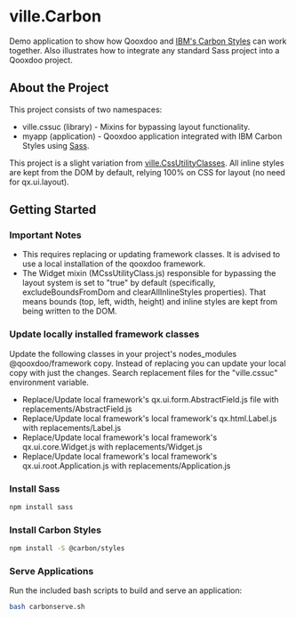 # ville.Carbon

Demo application to show how Qooxdoo and [IBM's Carbon Styles](https://github.com/carbon-design-system/carbon/tree/main/packages/styles) can work together. Also illustrates how to integrate any standard Sass project into a Qooxdoo project.

## About the Project

This project consists of two namespaces:

* ville.cssuc (library) - Mixins for bypassing layout functionality.
* myapp (application) - Qooxdoo application integrated with IBM Carbon Styles using [Sass](https://sass-lang.com/).

This project is a slight variation from [ville.CssUtilityClasses](https://github.com/sqville/ville.CssUtilityClasses). All inline styles are kept from the DOM by default, relying 100% on CSS for layout (no need for qx.ui.layout).

## Getting Started

### Important Notes

* This requires replacing or updating framework classes. It is advised to use a local installation of the qooxdoo framework.
* The Widget mixin (MCssUtilityClass.js) responsible for bypassing the layout system is set to "true" by default (specifically, excludeBoundsFromDom and clearAllInlineStyles properties). That means bounds (top, left, width, height) and inline styles are kept from being written to the DOM.

### Update locally installed framework classes

Update the following classes in your project's nodes_modules @qooxdoo/framework copy. Instead of replacing you can update your local copy with just the changes. Search replacement files for the "ville.cssuc" environment variable.

* Replace/Update local framework's qx.ui.form.AbstractField.js file with replacements/AbstractField.js
* Replace/Update local framework's local framework's qx.html.Label.js with replacements/Label.js
* Replace/Update local framework's local framework's qx.ui.core.Widget.js with replacements/Widget.js
* Replace/Update local framework's local framework's qx.ui.root.Application.js with replacements/Application.js

### Install Sass

```sh
npm install sass
```

### Install Carbon Styles

```sh
npm install -S @carbon/styles
```

### Serve Applications

Run the included bash scripts to build and serve an application:

```sh
bash carbonserve.sh
```
